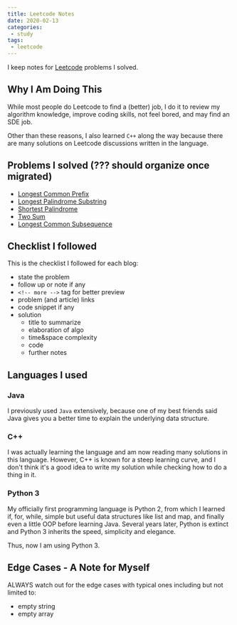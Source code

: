 ```yaml
---
title: Leetcode Notes
date: 2020-02-13
categories:
 - study
tags:
 - leetcode
---
```


I keep notes for [Leetcode](https://leetcode.com) problems I solved.

<!-- more -->

## Why I Am Doing This

While most people do Leetcode to find a (better) job, I do it to review my algorithm knowledge, improve coding skills, not feel bored, and may find an SDE job.

Other than these reasons, I also learned `C++` along the way because there are many solutions on Leetcode discussions written in the language.

## Problems I solved (??? should organize once migrated)

- [Longest Common Prefix](longest_common_prefix)
- [Longest Palindrome Substring](longest_palindrome_substring)
- [Shortest Palindrome](shortest_palindrome)
- [Two Sum](two_sum)
- [Longest Common Subsequence](longest-common-subsequence)

## Checklist I followed

This is the checklist I followed for each blog:

- state the problem
- follow up or note if any
- `<!-- more -->` tag for better preview
- problem (and article) links
- code snippet if any
- solution
  - title to summarize
  - elaboration of algo
  - time&space complexity
  - code
  - further notes

## Languages I used

### Java

I previously used `Java` extensively, because one of my best friends said Java gives you a better time to explain the underlying data structure.

### C++

I was actually learning the language and am now reading many solutions in this language. However, C++ is known for a steep learning curve, and I don't think it's a good idea to write my solution while checking how to do a thing in it.

### Python 3

My officially first programming language is Python 2, from which I learned if, for, while, simple but useful data structures like list and map, and finally even a little OOP before learning Java. Several years later, Python is extinct and Python 3 inherits the speed, simplicity and elegance.

Thus, now I am using Python 3.

## Edge Cases - A Note for Myself

ALWAYS watch out for the edge cases with typical ones including but not limited to:

- empty string
- empty array
